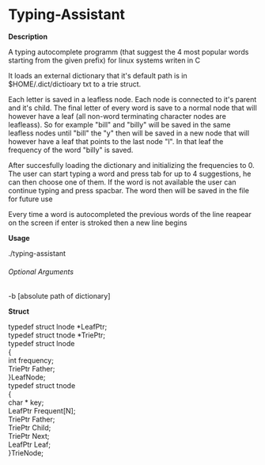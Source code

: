 # Typing-Assistant
<strong>Description</strong><br>
<p>A typing autocomplete programm (that suggest the 4 most popular words starting from the given prefix) for linux systems writen in C</p>
<p>It loads an external dictionary that it's default path is in $HOME/.dict/dictioary txt to a trie struct.</p>
<p>Each letter is saved in a leafless node. Each node is connected to it's parent and it's child. The final letter of every word is save to a normal node that will however have a leaf (all non-word terminating character nodes are leafleass). So for example "bill" and "billy" will be saved in the same leafless nodes until "bill" the "y" then will be saved in a new node that will however have a leaf that points to the last node "l". In that leaf the frequency of the word "billy" is saved.
<p>After succesfully loading the dictionary and initializing the frequencies to 0. The user can start typing a word and press tab for up to 4 suggestions, he can then choose one of them. If the word is not available the user can continue typing and press spacbar. The word then will be saved in the file for future use</p>
<p>Every time a word is autocompleted the previous words of the line reapear on the screen if enter is stroked then a new line begins</p>
<strong>Usage</strong><br>
<p>./typing-assistant</p>
<h6>Optional Arguments</h6><p>-b [absolute path of dictionary]</p>
<strong>Struct</strong><br>
<p>
typedef struct lnode *LeafPtr;<br>
typedef struct tnode *TriePtr;<br>
typedef struct lnode<br>
{<br>
    int frequency;<br>
    TriePtr Father;<br>
}LeafNode;<br>
typedef struct tnode<br>
{<br>
	char * key;<br>
	LeafPtr Frequent[N];<br>
	TriePtr Father;<br>
	TriePtr Child;<br>
	TriePtr Next;<br>
	LeafPtr Leaf;<br>
}TrieNode;</p>